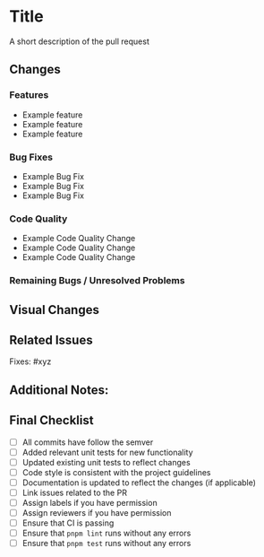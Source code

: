 # Title

A short description of the pull request

## Changes

### Features

- Example feature
- Example feature
- Example feature

### Bug Fixes

- Example Bug Fix
- Example Bug Fix
- Example Bug Fix

### Code Quality

- Example Code Quality Change
- Example Code Quality Change
- Example Code Quality Change

### Remaining Bugs / Unresolved Problems

## Visual Changes

<!--
    If applicable, add screenshots/image of any visual changes you have made
    Add a caption in italics to describe the screenshot/image.
-->

## Related Issues

Fixes: #xyz

## Additional Notes:

## Final Checklist

- [ ] All commits have follow the semver
- [ ] Added relevant unit tests for new functionality
- [ ] Updated existing unit tests to reflect changes
- [ ] Code style is consistent with the project guidelines
- [ ] Documentation is updated to reflect the changes (if applicable)
- [ ] Link issues related to the PR
- [ ] Assign labels if you have permission
- [ ] Assign reviewers if you have permission
- [ ] Ensure that CI is passing
- [ ] Ensure that `pnpm lint` runs without any errors
- [ ] Ensure that `pnpm test` runs without any errors
